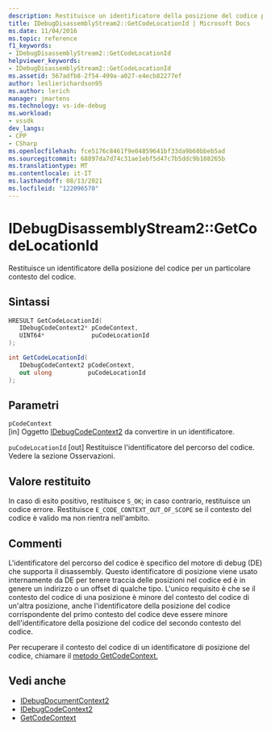 ```yaml
---
description: Restituisce un identificatore della posizione del codice per un particolare contesto del codice.
title: IDebugDisassemblyStream2::GetCodeLocationId | Microsoft Docs
ms.date: 11/04/2016
ms.topic: reference
f1_keywords:
- IDebugDisassemblyStream2::GetCodeLocationId
helpviewer_keywords:
- IDebugDisassemblyStream2::GetCodeLocationId
ms.assetid: 567adfb8-2f54-499a-a027-e4ecb82277ef
author: leslierichardson95
ms.author: lerich
manager: jmartens
ms.technology: vs-ide-debug
ms.workload:
- vssdk
dev_langs:
- CPP
- CSharp
ms.openlocfilehash: fce5176c8461f9e04859641bf33da9b60bbeb5ad
ms.sourcegitcommit: 68897da7d74c31ae1ebf5d47c7b5ddc9b108265b
ms.translationtype: MT
ms.contentlocale: it-IT
ms.lasthandoff: 08/13/2021
ms.locfileid: "122096570"
---
```

# <a name="idebugdisassemblystream2getcodelocationid"></a>IDebugDisassemblyStream2::GetCodeLocationId
Restituisce un identificatore della posizione del codice per un particolare contesto del codice.

## <a name="syntax"></a>Sintassi

```cpp
HRESULT GetCodeLocationId( 
   IDebugCodeContext2* pCodeContext,
   UINT64*             puCodeLocationId
);
```

```csharp
int GetCodeLocationId( 
   IDebugCodeContext2 pCodeContext,
   out ulong          puCodeLocationId
);
```

## <a name="parameters"></a>Parametri
`pCodeContext`\
[in] Oggetto [IDebugCodeContext2](../../../extensibility/debugger/reference/idebugcodecontext2.md) da convertire in un identificatore.

`puCodeLocationId` [out] Restituisce l'identificatore del percorso del codice. Vedere la sezione Osservazioni.

## <a name="return-value"></a>Valore restituito
 In caso di esito positivo, restituisce `S_OK`; in caso contrario, restituisce un codice errore. Restituisce `E_CODE_CONTEXT_OUT_OF_SCOPE` se il contesto del codice è valido ma non rientra nell'ambito.

## <a name="remarks"></a>Commenti
 L'identificatore del percorso del codice è specifico del motore di debug (DE) che supporta il disassembly. Questo identificatore di posizione viene usato internamente da DE per tenere traccia delle posizioni nel codice ed è in genere un indirizzo o un offset di qualche tipo. L'unico requisito è che se il contesto del codice di una posizione è minore del contesto del codice di un'altra posizione, anche l'identificatore della posizione del codice corrispondente del primo contesto del codice deve essere minore dell'identificatore della posizione del codice del secondo contesto del codice.

 Per recuperare il contesto del codice di un identificatore di posizione del codice, chiamare il [metodo GetCodeContext.](../../../extensibility/debugger/reference/idebugdisassemblystream2-getcodecontext.md)

## <a name="see-also"></a>Vedi anche
- [IDebugDocumentContext2](../../../extensibility/debugger/reference/idebugdocumentcontext2.md)
- [IDebugCodeContext2](../../../extensibility/debugger/reference/idebugcodecontext2.md)
- [GetCodeContext](../../../extensibility/debugger/reference/idebugdisassemblystream2-getcodecontext.md)
